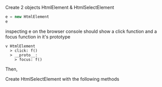 Create 2 objects
HtmlElement & HtmlSelectElement

```js
e = new HtmlElement
e
```
inspecting e on the browser console should show a click function and a focus function in it's prototype


```
v HtmlElement
  > click: f()
  > __proto__:
    > focus: f()
```

Then,

Create HtmlSelectElement with the following methods

